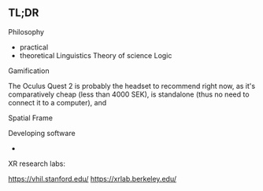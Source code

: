 ## TL;DR

Philosophy
  - practical
  - theoretical
Linguistics
Theory of science
Logic

Gamification


The Oculus Quest 2 is probably the headset to recommend right now, as it's comparatively cheap (less than 4000 SEK), is standalone (thus no need to connect it to a computer), and 


Spatial
Frame



Developing software

- 


XR research labs:

https://vhil.stanford.edu/
https://xrlab.berkeley.edu/